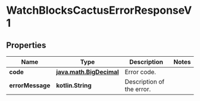 
# WatchBlocksCactusErrorResponseV1

## Properties
Name | Type | Description | Notes
------------ | ------------- | ------------- | -------------
**code** | [**java.math.BigDecimal**](java.math.BigDecimal.md) | Error code. | 
**errorMessage** | **kotlin.String** | Description of the error. | 



